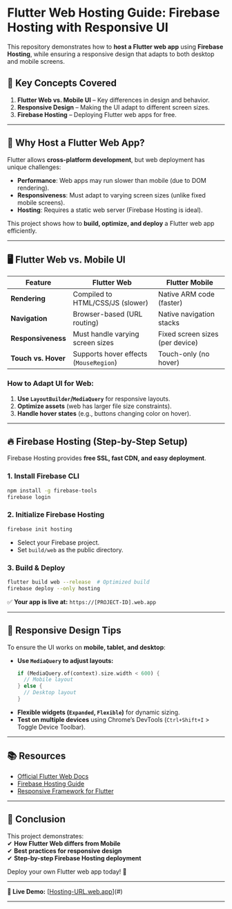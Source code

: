 # **Flutter Web Hosting Guide: Firebase Hosting with Responsive UI**  

This repository demonstrates how to **host a Flutter web app** using **Firebase Hosting**, while ensuring a responsive design that adapts to both desktop and mobile screens.  

## **📌 Key Concepts Covered**  
1. **Flutter Web vs. Mobile UI** – Key differences in design and behavior.  
2. **Responsive Design** – Making the UI adapt to different screen sizes.  
3. **Firebase Hosting** – Deploying Flutter web apps for free.  

---

## **🚀 Why Host a Flutter Web App?**  
Flutter allows **cross-platform development**, but web deployment has unique challenges:  
- **Performance**: Web apps may run slower than mobile (due to DOM rendering).  
- **Responsiveness**: Must adapt to varying screen sizes (unlike fixed mobile screens).  
- **Hosting**: Requires a static web server (Firebase Hosting is ideal).  

This project shows how to **build, optimize, and deploy** a Flutter web app efficiently.  

---

## **🖥️ Flutter Web vs. Mobile UI**  
| Feature          | Flutter Web                          | Flutter Mobile                      |  
|------------------|--------------------------------------|-------------------------------------|  
| **Rendering**    | Compiled to HTML/CSS/JS (slower)     | Native ARM code (faster)            |  
| **Navigation**   | Browser-based (URL routing)          | Native navigation stacks            |  
| **Responsiveness** | Must handle varying screen sizes   | Fixed screen sizes (per device)     |  
| **Touch vs. Hover** | Supports hover effects (`MouseRegion`) | Touch-only (no hover)            |  

### **How to Adapt UI for Web:**  
1. **Use `LayoutBuilder`/`MediaQuery`** for responsive layouts.  
2. **Optimize assets** (web has larger file size constraints).  
3. **Handle hover states** (e.g., buttons changing color on hover).  

---

## **🔥 Firebase Hosting (Step-by-Step Setup)**  
Firebase Hosting provides **free SSL, fast CDN, and easy deployment**.  

### **1. Install Firebase CLI**  
```bash
npm install -g firebase-tools
firebase login
```

### **2. Initialize Firebase Hosting**  
```bash
firebase init hosting
```
- Select your Firebase project.  
- Set `build/web` as the public directory.  

### **3. Build & Deploy**  
```bash
flutter build web --release  # Optimized build
firebase deploy --only hosting
```
✅ **Your app is live at:** `https://[PROJECT-ID].web.app`  

---

## **📱 Responsive Design Tips**  
To ensure the UI works on **mobile, tablet, and desktop**:  
- **Use `MediaQuery` to adjust layouts:**  
  ```dart
  if (MediaQuery.of(context).size.width < 600) {
    // Mobile layout
  } else {
    // Desktop layout
  }
  ```
- **Flexible widgets (`Expanded`, `Flexible`)** for dynamic sizing.  
- **Test on multiple devices** using Chrome’s DevTools (`Ctrl+Shift+I` > Toggle Device Toolbar).  

---

## **📚 Resources**  
- [Official Flutter Web Docs](https://flutter.dev/web)  
- [Firebase Hosting Guide](https://firebase.google.com/docs/hosting)  
- [Responsive Framework for Flutter](https://pub.dev/packages/responsive_framework)  

---

## **🎯 Conclusion**  
This project demonstrates:  
✔ **How Flutter Web differs from Mobile**  
✔ **Best practices for responsive design**  
✔ **Step-by-step Firebase Hosting deployment**  

Deploy your own Flutter web app today! 🚀  

---
**🔗 Live Demo:** [[Hosting-URL.web.app](https://trip-dashboard-613ec.web.app/)](#)  

---
